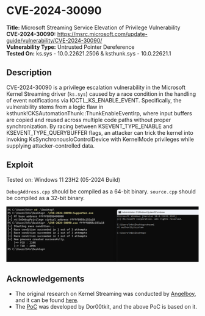 # CVE-2024-30090

**Title:** Microsoft Streaming Service Elevation of Privilege Vulnerability  
**CVE-2024-30090:** https://msrc.microsoft.com/update-guide/vulnerability/CVE-2024-30090/  
**Vulnerability Type:** Untrusted Pointer Dereference  
**Tested On:** ks.sys - 10.0.22621.2506 & ksthunk.sys - 10.0.22621.1  

## Description

CVE-2024-30090 is a privilege escalation vulnerability in the Microsoft Kernel Streaming driver (`ks.sys`) caused by a race condition in the handling of event notifications via IOCTL_KS_ENABLE_EVENT. Specifically, the vulnerability stems from a logic flaw in ksthunk!CKSAutomationThunk::ThunkEnableEventIrp, where input buffers are copied and reused across multiple code paths without proper synchronization. By racing between KSEVENT_TYPE_ENABLE and KSEVENT_TYPE_QUERYBUFFER flags, an attacker can trick the kernel into invoking KsSynchronousIoControlDevice with KernelMode privileges while supplying attacker-controlled data.

## Exploit

Tested on: Windows 11 23H2 (05-2024 Build)

`DebugAddress.cpp` should be compiled as a 64-bit binary. `source.cpp` should be compiled as a 32-bit binary.

![IMG](./img/img.png)

## Acknowledgements

- The original research on Kernel Streaming was conducted by [Angelboy](https://x.com/scwuaptx), and it can be found [here](https://devco.re/blog/2024/10/05/streaming-vulnerabilities-from-windows-kernel-proxying-to-kernel-part2-en/).
- The [PoC](https://github.com/Dor00tkit/CVE-2024-30090/) was developed by Dor00tkit, and the above PoC is based on it.
